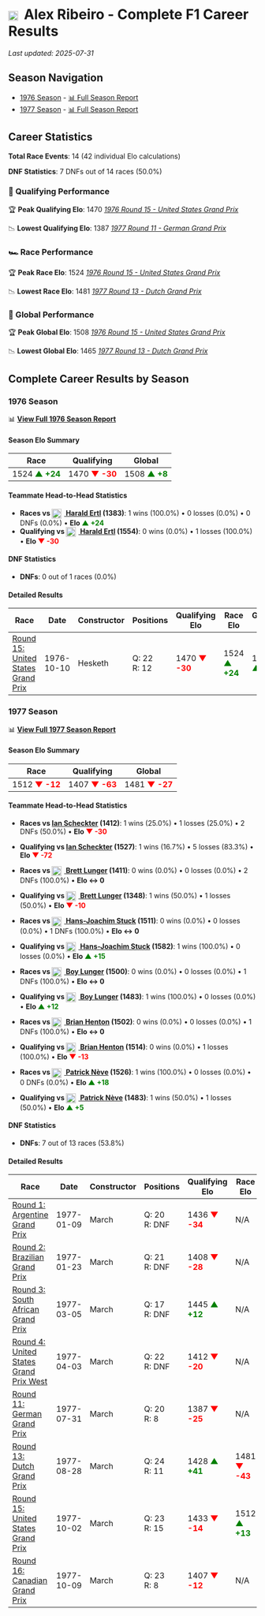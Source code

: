 # <img src="https://upload.wikimedia.org/wikipedia/commons/0/05/Flag_of_Brazil.svg" alt="Brazil" width="20" height="auto" style="vertical-align: middle; margin-right: 5px;" onerror="this.outerHTML='🇧🇷'; this.style.marginRight='5px';"/> Alex Ribeiro - Complete F1 Career Results

*Last updated: 2025-07-31*

## Season Navigation

- [1976 Season](#1976-season) - [📊 Full Season Report](../seasons/1976-season-report)
- [1977 Season](#1977-season) - [📊 Full Season Report](../seasons/1977-season-report)

## Career Statistics

**Total Race Events**: 14 (42 individual Elo calculations)

**DNF Statistics**: 7 DNFs out of 14 races (50.0%)

### 🏁 Qualifying Performance

🏆 **Peak Qualifying Elo**: 1470
   *[1976 Round 15 - United States Grand Prix](../seasons/1976-season-report#round-15-united-states-grand-prix)*

📉 **Lowest Qualifying Elo**: 1387
   *[1977 Round 11 - German Grand Prix](../seasons/1977-season-report#round-11-german-grand-prix)*

### 🏎️ Race Performance

🏆 **Peak Race Elo**: 1524
   *[1976 Round 15 - United States Grand Prix](../seasons/1976-season-report#round-15-united-states-grand-prix)*

📉 **Lowest Race Elo**: 1481
   *[1977 Round 13 - Dutch Grand Prix](../seasons/1977-season-report#round-13-dutch-grand-prix)*

### 🌟 Global Performance

🏆 **Peak Global Elo**: 1508
   *[1976 Round 15 - United States Grand Prix](../seasons/1976-season-report#round-15-united-states-grand-prix)*

📉 **Lowest Global Elo**: 1465
   *[1977 Round 13 - Dutch Grand Prix](../seasons/1977-season-report#round-13-dutch-grand-prix)*


## Complete Career Results by Season

### 1976 Season

📊 **[View Full 1976 Season Report](../seasons/1976-season-report)**

#### Season Elo Summary

| Race | Qualifying | Global |
|------|------------|--------|
| 1524 **<span style="color: green;">▲ +24</span>** | 1470 **<span style="color: red;">▼ -30</span>** | 1508 **<span style="color: green;">▲ +8</span>** |

#### Teammate Head-to-Head Statistics

- **Races vs [<img src="https://upload.wikimedia.org/wikipedia/commons/4/41/Flag_of_Austria.svg" alt="Austria" width="20" height="auto" style="vertical-align: middle; margin-right: 5px;" onerror="this.outerHTML='🇦🇹'; this.style.marginRight='5px';"/> Harald Ertl](harald-ertl) (1383)**: 1 wins (100.0%) • 0 losses (0.0%) • 0 DNFs (0.0%) • **Elo **<span style="color: green;">▲ +24</span>****
- **Qualifying vs [<img src="https://upload.wikimedia.org/wikipedia/commons/4/41/Flag_of_Austria.svg" alt="Austria" width="20" height="auto" style="vertical-align: middle; margin-right: 5px;" onerror="this.outerHTML='🇦🇹'; this.style.marginRight='5px';"/> Harald Ertl](harald-ertl) (1554)**: 0 wins (0.0%) • 1 losses (100.0%) • **Elo **<span style="color: red;">▼ -30</span>****


#### DNF Statistics

- **DNFs**: 0 out of 1 races (0.0%)

#### Detailed Results

| Race | Date | Constructor | Positions | Qualifying Elo | Race Elo | Global Elo | Teammate |
|------|------|-------------|-----------|----------------|----------|------------|----------|
| [Round 15: United States Grand Prix](../seasons/1976-season-report#round-15-united-states-grand-prix) | 1976-10-10 | Hesketh | Q: 22<br/>R: 12 | 1470 **<span style="color: red;">▼ -30</span>** | 1524 **<span style="color: green;">▲ +24</span>** | 1508 **<span style="color: green;">▲ +8</span>** | [<img src="https://upload.wikimedia.org/wikipedia/commons/4/41/Flag_of_Austria.svg" alt="Austria" width="20" height="auto" style="vertical-align: middle; margin-right: 5px;" onerror="this.outerHTML='🇦🇹'; this.style.marginRight='5px';"/> Harald Ertl](harald-ertl)<br/>Q: 21<br/>R: 13 |

### 1977 Season

📊 **[View Full 1977 Season Report](../seasons/1977-season-report)**

#### Season Elo Summary

| Race | Qualifying | Global |
|------|------------|--------|
| 1512 **<span style="color: red;">▼ -12</span>** | 1407 **<span style="color: red;">▼ -63</span>** | 1481 **<span style="color: red;">▼ -27</span>** |

#### Teammate Head-to-Head Statistics

- **Races vs [Ian Scheckter](ian-scheckter) (1412)**: 1 wins (25.0%) • 1 losses (25.0%) • 2 DNFs (50.0%) • **Elo **<span style="color: red;">▼ -30</span>****
- **Qualifying vs [Ian Scheckter](ian-scheckter) (1527)**: 1 wins (16.7%) • 5 losses (83.3%) • **Elo **<span style="color: red;">▼ -72</span>****

- **Races vs [<img src="https://upload.wikimedia.org/wikipedia/commons/a/a4/Flag_of_the_United_States.svg" alt="United States" width="20" height="auto" style="vertical-align: middle; margin-right: 5px;" onerror="this.outerHTML='🇺🇸'; this.style.marginRight='5px';"/> Brett Lunger](brett-lunger) (1411)**: 0 wins (0.0%) • 0 losses (0.0%) • 2 DNFs (100.0%) • **Elo ↔ 0**
- **Qualifying vs [<img src="https://upload.wikimedia.org/wikipedia/commons/a/a4/Flag_of_the_United_States.svg" alt="United States" width="20" height="auto" style="vertical-align: middle; margin-right: 5px;" onerror="this.outerHTML='🇺🇸'; this.style.marginRight='5px';"/> Brett Lunger](brett-lunger) (1348)**: 1 wins (50.0%) • 1 losses (50.0%) • **Elo **<span style="color: red;">▼ -10</span>****

- **Races vs [<img src="https://upload.wikimedia.org/wikipedia/commons/b/ba/Flag_of_Germany.svg" alt="Germany" width="20" height="auto" style="vertical-align: middle; margin-right: 5px;" onerror="this.outerHTML='🇩🇪'; this.style.marginRight='5px';"/> Hans-Joachim Stuck](hans-joachim-stuck) (1511)**: 0 wins (0.0%) • 0 losses (0.0%) • 1 DNFs (100.0%) • **Elo ↔ 0**
- **Qualifying vs [<img src="https://upload.wikimedia.org/wikipedia/commons/b/ba/Flag_of_Germany.svg" alt="Germany" width="20" height="auto" style="vertical-align: middle; margin-right: 5px;" onerror="this.outerHTML='🇩🇪'; this.style.marginRight='5px';"/> Hans-Joachim Stuck](hans-joachim-stuck) (1582)**: 1 wins (100.0%) • 0 losses (0.0%) • **Elo **<span style="color: green;">▲ +15</span>****

- **Races vs [<img src="https://upload.wikimedia.org/wikipedia/commons/2/20/Flag_of_the_Netherlands.svg" alt="Netherlands" width="20" height="auto" style="vertical-align: middle; margin-right: 5px;" onerror="this.outerHTML='🇳🇱'; this.style.marginRight='5px';"/> Boy Lunger](boy-lunger) (1500)**: 0 wins (0.0%) • 0 losses (0.0%) • 1 DNFs (100.0%) • **Elo ↔ 0**
- **Qualifying vs [<img src="https://upload.wikimedia.org/wikipedia/commons/2/20/Flag_of_the_Netherlands.svg" alt="Netherlands" width="20" height="auto" style="vertical-align: middle; margin-right: 5px;" onerror="this.outerHTML='🇳🇱'; this.style.marginRight='5px';"/> Boy Lunger](boy-lunger) (1483)**: 1 wins (100.0%) • 0 losses (0.0%) • **Elo **<span style="color: green;">▲ +12</span>****

- **Races vs [<img src="https://upload.wikimedia.org/wikipedia/commons/thumb/8/83/Flag_of_the_United_Kingdom_%283-5%29.svg/512px-Flag_of_the_United_Kingdom_%283-5%29.svg.png?20250726143817" alt="United Kingdom" width="20" height="auto" style="vertical-align: middle; margin-right: 5px;" onerror="this.outerHTML='🇬🇧'; this.style.marginRight='5px';"/> Brian Henton](brian-henton) (1502)**: 0 wins (0.0%) • 0 losses (0.0%) • 1 DNFs (100.0%) • **Elo ↔ 0**
- **Qualifying vs [<img src="https://upload.wikimedia.org/wikipedia/commons/thumb/8/83/Flag_of_the_United_Kingdom_%283-5%29.svg/512px-Flag_of_the_United_Kingdom_%283-5%29.svg.png?20250726143817" alt="United Kingdom" width="20" height="auto" style="vertical-align: middle; margin-right: 5px;" onerror="this.outerHTML='🇬🇧'; this.style.marginRight='5px';"/> Brian Henton](brian-henton) (1514)**: 0 wins (0.0%) • 1 losses (100.0%) • **Elo **<span style="color: red;">▼ -13</span>****

- **Races vs [<img src="https://upload.wikimedia.org/wikipedia/commons/6/65/Flag_of_Belgium.svg" alt="Belgium" width="20" height="auto" style="vertical-align: middle; margin-right: 5px;" onerror="this.outerHTML='🇧🇪'; this.style.marginRight='5px';"/> Patrick Nève](patrick-nve) (1526)**: 1 wins (100.0%) • 0 losses (0.0%) • 0 DNFs (0.0%) • **Elo **<span style="color: green;">▲ +18</span>****
- **Qualifying vs [<img src="https://upload.wikimedia.org/wikipedia/commons/6/65/Flag_of_Belgium.svg" alt="Belgium" width="20" height="auto" style="vertical-align: middle; margin-right: 5px;" onerror="this.outerHTML='🇧🇪'; this.style.marginRight='5px';"/> Patrick Nève](patrick-nve) (1483)**: 1 wins (50.0%) • 1 losses (50.0%) • **Elo **<span style="color: green;">▲ +5</span>****


#### DNF Statistics

- **DNFs**: 7 out of 13 races (53.8%)

#### Detailed Results

| Race | Date | Constructor | Positions | Qualifying Elo | Race Elo | Global Elo | Teammate |
|------|------|-------------|-----------|----------------|----------|------------|----------|
| [Round 1: Argentine Grand Prix](../seasons/1977-season-report#round-1-argentine-grand-prix) | 1977-01-09 | March | Q: 20<br/>R: DNF | 1436 **<span style="color: red;">▼ -34</span>** | N/A | 1498 **<span style="color: red;">▼ -10</span>** | [Ian Scheckter](ian-scheckter)<br/>Q: 17<br/>R: DNF |
| [Round 2: Brazilian Grand Prix](../seasons/1977-season-report#round-2-brazilian-grand-prix) | 1977-01-23 | March | Q: 21<br/>R: DNF | 1408 **<span style="color: red;">▼ -28</span>** | N/A | 1489 **<span style="color: red;">▼ -8</span>** | [Ian Scheckter](ian-scheckter)<br/>Q: 17<br/>R: DNF |
| [Round 3: South African Grand Prix](../seasons/1977-season-report#round-3-south-african-grand-prix) | 1977-03-05 | March | Q: 17<br/>R: DNF | 1445 **<span style="color: green;">▲ +12</span>** | N/A | 1500 **<span style="color: green;">▲ +4</span>** | [<img src="https://upload.wikimedia.org/wikipedia/commons/a/a4/Flag_of_the_United_States.svg" alt="United States" width="20" height="auto" style="vertical-align: middle; margin-right: 5px;" onerror="this.outerHTML='🇺🇸'; this.style.marginRight='5px';"/> Brett Lunger](brett-lunger)<br/>Q: 23<br/>R: 14 |
| [Round 4: United States Grand Prix West](../seasons/1977-season-report#round-4-united-states-grand-prix-west) | 1977-04-03 | March | Q: 22<br/>R: DNF | 1412 **<span style="color: red;">▼ -20</span>** | N/A | 1491 **<span style="color: red;">▼ -6</span>** | [<img src="https://upload.wikimedia.org/wikipedia/commons/thumb/8/83/Flag_of_the_United_Kingdom_%283-5%29.svg/512px-Flag_of_the_United_Kingdom_%283-5%29.svg.png?20250726143817" alt="United Kingdom" width="20" height="auto" style="vertical-align: middle; margin-right: 5px;" onerror="this.outerHTML='🇬🇧'; this.style.marginRight='5px';"/> Brian Henton](brian-henton)<br/>Q: 18<br/>R: 10 |
| [Round 11: German Grand Prix](../seasons/1977-season-report#round-11-german-grand-prix) | 1977-07-31 | March | Q: 20<br/>R: 8 | 1387 **<span style="color: red;">▼ -25</span>** | N/A | 1483 **<span style="color: red;">▼ -7</span>** | [Ian Scheckter](ian-scheckter)<br/>Q: 19<br/>R: DNF |
| [Round 13: Dutch Grand Prix](../seasons/1977-season-report#round-13-dutch-grand-prix) | 1977-08-28 | March | Q: 24<br/>R: 11 | 1428 **<span style="color: green;">▲ +41</span>** | 1481 **<span style="color: red;">▼ -43</span>** | 1465 **<span style="color: red;">▼ -18</span>** | [Ian Scheckter](ian-scheckter)<br/>Q: 25<br/>R: 10 |
| [Round 15: United States Grand Prix](../seasons/1977-season-report#round-15-united-states-grand-prix) | 1977-10-02 | March | Q: 23<br/>R: 15 | 1433 **<span style="color: red;">▼ -14</span>** | 1512 **<span style="color: green;">▲ +13</span>** | 1488 **<span style="color: green;">▲ +5</span>** | [<img src="https://upload.wikimedia.org/wikipedia/commons/6/65/Flag_of_Belgium.svg" alt="Belgium" width="20" height="auto" style="vertical-align: middle; margin-right: 5px;" onerror="this.outerHTML='🇧🇪'; this.style.marginRight='5px';"/> Patrick Nève](patrick-nve)<br/>Q: 24<br/>R: 18 |
| [Round 16: Canadian Grand Prix](../seasons/1977-season-report#round-16-canadian-grand-prix) | 1977-10-09 | March | Q: 23<br/>R: 8 | 1407 **<span style="color: red;">▼ -12</span>** | N/A | 1481 **<span style="color: red;">▼ -4</span>** | [<img src="https://upload.wikimedia.org/wikipedia/commons/6/65/Flag_of_Belgium.svg" alt="Belgium" width="20" height="auto" style="vertical-align: middle; margin-right: 5px;" onerror="this.outerHTML='🇧🇪'; this.style.marginRight='5px';"/> Patrick Nève](patrick-nve)<br/>Q: 21<br/>R: DNF |

